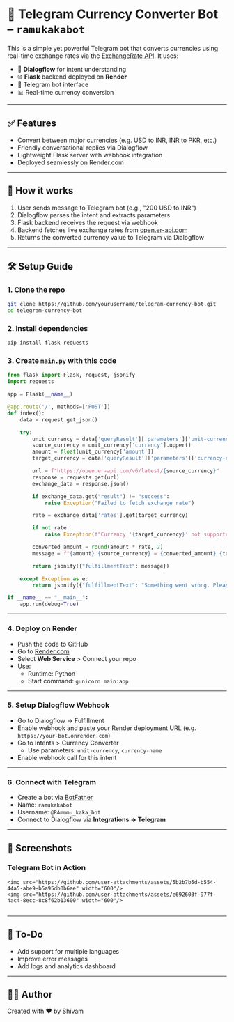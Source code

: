 # 💱 Telegram Currency Converter Bot – `ramukakabot`

This is a simple yet powerful Telegram bot that converts currencies using real-time exchange rates via the [ExchangeRate API](https://www.exchangerate-api.com/). It uses:

- 🧠 **Dialogflow** for intent understanding
- 🌐 **Flask** backend deployed on **Render**
- 🤖 Telegram bot interface
- 📊 Real-time currency conversion

---

## ✅ Features

- Convert between major currencies (e.g. USD to INR, INR to PKR, etc.)
- Friendly conversational replies via Dialogflow
- Lightweight Flask server with webhook integration
- Deployed seamlessly on Render.com

---

## 🚀 How it works

1. User sends message to Telegram bot (e.g., "200 USD to INR")
2. Dialogflow parses the intent and extracts parameters
3. Flask backend receives the request via webhook
4. Backend fetches live exchange rates from [open.er-api.com](https://open.er-api.com/)
5. Returns the converted currency value to Telegram via Dialogflow

---

## 🛠 Setup Guide

### 1. Clone the repo

```bash
git clone https://github.com/yourusername/telegram-currency-bot.git
cd telegram-currency-bot
```

### 2. Install dependencies

```bash
pip install flask requests
```

### 3. Create `main.py` with this code

```python
from flask import Flask, request, jsonify
import requests

app = Flask(__name__)

@app.route('/', methods=['POST'])
def index():
    data = request.get_json()

    try:
        unit_currency = data['queryResult']['parameters']['unit-currency'][0]
        source_currency = unit_currency['currency'].upper()
        amount = float(unit_currency['amount'])
        target_currency = data['queryResult']['parameters']['currency-name'].upper()

        url = f"https://open.er-api.com/v6/latest/{source_currency}"
        response = requests.get(url)
        exchange_data = response.json()

        if exchange_data.get("result") != "success":
            raise Exception("Failed to fetch exchange rate")

        rate = exchange_data['rates'].get(target_currency)

        if not rate:
            raise Exception(f"Currency '{target_currency}' not supported.")

        converted_amount = round(amount * rate, 2)
        message = f"{amount} {source_currency} = {converted_amount} {target_currency}"

        return jsonify({"fulfillmentText": message})

    except Exception as e:
        return jsonify({"fulfillmentText": "Something went wrong. Please try again."})

if __name__ == "__main__":
    app.run(debug=True)
```

---

### 4. Deploy on Render

- Push the code to GitHub
- Go to [Render.com](https://render.com/)
- Select **Web Service** > Connect your repo
- Use:
  - Runtime: Python
  - Start command: `gunicorn main:app`

---

### 5. Setup Dialogflow Webhook

- Go to Dialogflow → Fulfillment
- Enable webhook and paste your Render deployment URL (e.g. `https://your-bot.onrender.com`)
- Go to Intents > Currency Converter
  - Use parameters: `unit-currency`, `currency-name`
- Enable webhook call for this intent

---

### 6. Connect with Telegram

- Create a bot via [BotFather](https://t.me/BotFather)
- Name: `ramukakabot`
- Username: `@RAmmmu_kaka_bot`
- Connect to Dialogflow via **Integrations → Telegram**

---

## 📸 Screenshots

### Telegram Bot in Action


```
<img src="https://github.com/user-attachments/assets/5b2b7b5d-b554-44a5-abe9-b5a95db0b6ae" width="600"/>
<img src="https://github.com/user-attachments/assets/e692603f-977f-4ac4-8ecc-8c8f62b13600" width="600"/>


```

---

## 📎 To-Do

- Add support for multiple languages
- Improve error messages
- Add logs and analytics dashboard

---

## 👨‍💻 Author

Created with ❤️ by Shivam 
